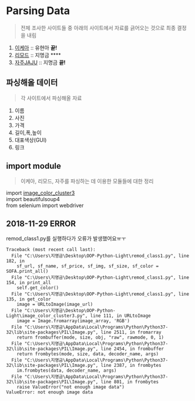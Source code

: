 # Parsing Data  
> 전체 조사한 사이트들 중 아래의 사이트에서 자료를 긁어오는 것으로 최종 결정을 내림    
1) [이케아](https://www.ikea.com/) :: 유현아 **끝!**  
2) [리모드](http://www.remod.co.kr/)  :: 지명금 ****  
4) [자주JAJU](http://living.sivillage.com/jaju/display/displayShop?temp=www.jaju.co.kr) :: 지명금 **끝!**  

## 파싱해올 데이터  
> 각 사이트에서 파싱해올 자료  
1) 이름
2) 사진
3) 가격
4) 길이,폭,높이
5) 대표색상(GUI)
6) 링크

## import module   
> 이케아, 리모드, 자주를 파싱하는 데 이용한 모듈들에 대한 정리  

import [image_color_cluster3](https://github.com/goldmango328/2018-OOP-Python-Light/tree/DataParsing/Image_Color_Cluster)  
import beautifulsoup4  
from selenium import webdriver  

## 2018-11-29 ERROR  
remod_class1.py를 실행하다가 오류가 발생했어요ㅠㅜ  
<pre><code>Traceback (most recent call last):
  File "C:\Users\지명금\Desktop\OOP-Python-Light\remod_class1.py", line 182, in <module>
    sf_url, sf_name, sf_price, sf_img, sf_size, sf_color = SOFA.print_all()
  File "C:\Users\지명금\Desktop\OOP-Python-Light\remod_class1.py", line 154, in print_all
    self.get_color()
  File "C:\Users\지명금\Desktop\OOP-Python-Light\remod_class1.py", line 135, in get_color
    image = URLtoImage(image_url)
  File "C:\Users\지명금\Desktop\OOP-Python-Light\image_color_cluster3.py", line 111, in URLtoImage
    image = Image.fromarray(image_array, 'RGB')
  File "C:\Users\지명금\AppData\Local\Programs\Python\Python37-32\lib\site-packages\PIL\Image.py", line 2511, in fromarray
    return frombuffer(mode, size, obj, "raw", rawmode, 0, 1)
  File "C:\Users\지명금\AppData\Local\Programs\Python\Python37-32\lib\site-packages\PIL\Image.py", line 2454, in frombuffer
    return frombytes(mode, size, data, decoder_name, args)
  File "C:\Users\지명금\AppData\Local\Programs\Python\Python37-32\lib\site-packages\PIL\Image.py", line 2387, in frombytes
    im.frombytes(data, decoder_name, args)
  File "C:\Users\지명금\AppData\Local\Programs\Python\Python37-32\lib\site-packages\PIL\Image.py", line 801, in frombytes
    raise ValueError("not enough image data")
ValueError: not enough image data</code></pre>
